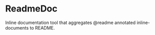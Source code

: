 ReadmeDoc
=========

Inline documentation tool that aggregates @readme annotated inline-documents to README.
